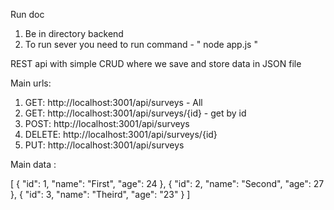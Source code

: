 Run doc

1. Be in directory backend
2. To run sever you need to run command - " node app.js "

REST api with simple CRUD where we save and store data in JSON file

Main urls:

1. GET: http://localhost:3001/api/surveys - All
2. GET: http://localhost:3001/api/surveys/{id} - get by id
3. POST: http://localhost:3001/api/surveys
4. DELETE: http://localhost:3001/api/surveys/{id}
5. PUT: http://localhost:3001/api/surveys

Main data :

[
{
"id": 1,
"name": "First",
"age": 24
},
{
"id": 2,
"name": "Second",
"age": 27
},
{
"id": 3,
"name": "Theird",
"age": "23"
}
]
